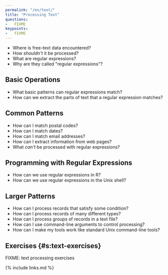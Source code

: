 ```yaml
---
permalink: "/en/text/"
title: "Processing Text"
questions:
-   FIXME
keypoints:
-   FIXME
---
```


-   Where is free-text data encountered?
-   How *shouldn't* it be processed?
-   What are regular expressions?
-   Why are they called "regular expressions"?

## Basic Operations

-   What basic patterns can regular expressions match?
-   How can we extract the parts of text that a regular expression matches?

## Common Patterns

-   How can I match postal codes?
-   How can I match dates?
-   How can I match email addresses?
-   How can I extract information from web pages?
-   What *can't* be processed with regular expressions?

## Programming with Regular Expressions

-   How can we use regular expressions in R?
-   How can we use regular expressions in the Unix shell?

## Larger Patterns

-   How can I process records that satisfy some condition?
-   How can I process records of many different types?
-   How can I process groups of records in a text file?
-   How can I use command-line arguments to control processing?
-   How can I make my tools work like standard Unix command-line tools?

## Exercises {#s:text-exercises}

FIXME: text processing exercises

{% include links.md %}
